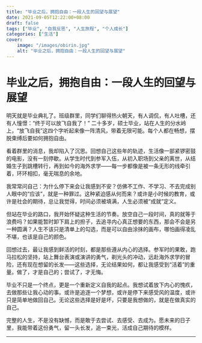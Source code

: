 ```yaml
---
title: "毕业之后，拥抱自由：一段人生的回望与展望"
date: 2021-09-05T12:22:00+08:00
draft: false
tags: ["毕业", "自我反思", "人生旅程", "个人成长"]
categories: ["生活"]
cover:
    image: "/images/obirin.jpg" 
    alt: "毕业之后，拥抱自由：一段人生的回望与展望"
---
```


# 毕业之后，拥抱自由：一段人生的回望与展望

明天就是毕业典礼了。班级群里，同学们聊得热火朝天，有人调侃，有人吐槽，还有人憧憬：“终于可以放飞自我了！” 二十多岁，硕士毕业，站在人生的分水岭上，“放飞自我”这四个字听起来像一阵清风，带着无限可能。每个人都在畅想，摆脱束缚后要如何拥抱自由。

看着群里的消息，我却陷入了沉思。回想自己这些年的轨迹，生活像一部紧锣密鼓的电影，没有一刻停歇。从学生时代到参军入伍，从初入职场到父亲的离世，从结婚生子到跳槽转行，再到如今的海外求学——每一步都像是被一条无形的线牵引着，环环相扣，毫无喘息的余地。

我常常问自己：为什么停下来会让我感到不安？仿佛不工作、不学习、不去完成别人眼中的“应该”，就是一种罪过。这种紧迫感从何而来？或许是小时候的教育，或许是社会的期待，总让我觉得，时间必须被填满，人生必须被“成就”定义。

但站在毕业的路口，我开始怀疑这种生活的节奏。放空自己一段时间，真的就等于浪费吗？如果能暂时卸下肩上的担子，去追寻内心真正想要的东西，那会不会是另一种圆满？人生不该只是清单上的勾选，而是可以自由涂抹的画布，哪怕画得凌乱不堪，也该是自己的颜色。

回想过去，最让我感到鲜活的时刻，都是那些遵从内心的选择。参军时的果敢，跑马拉松的坚持，站上舞台表演或演讲的勇气，剃光头的冲动，远赴海外求学的冒险，还有现在想留的长发——这些选择，无论结果如何，都让我感受到“活着”的重量。做了，才是自己的；尝试了，才无悔。

毕业不只是一个终点，更是一个重新定义自我的起点。我想试着放下内心的愧疚，去做那些让我心动的事。或许是追逐一个梦想，或许是停下来感受风的温度，或许只是简单地做回自己。无论这些选择是好是坏，只要是我想做的，就是在做真实的自己。

完整的人生，不是没有缺憾，而是敢于去尝试、去感受、去成为。愿未来的日子里，我能带着这份勇气，留一头长发，追一束光，活成自己期待的模样。

---
